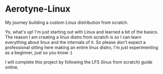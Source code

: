# Aerotyne-Linux
My journey building a custom Linux distribution from scratch.

Yo, what's up! I'm just starting out with Linux and learned a bit of the basics. The reason I am creating a linux distro from scratch is so I can learn everything about linux and the internals of it.
So please don't expect a professional sitting here making an entire linux distro, I'm just experimenting as a beginner, just so you know :)

I will complete this project by following the LFS (linux from scratch) guide online.
